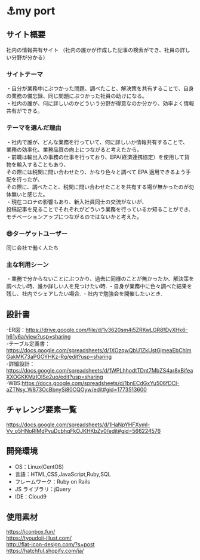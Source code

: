 # :anchor:my port

## サイト概要

社内の情報共有サイト
（社内の誰かが作成した記事の検索ができ、社員の詳しい分野が分かる）

### サイトテーマ

・自分が業務中にぶつかった問題、調べたこと、解決策を共有することで、自身の業務の備忘録、同じ問題にぶつかった社員の助けになる。  
・社内の誰が、何に詳しいのかどういう分野が得意なのか分かり、効率よく情報共有ができる。

### テーマを選んだ理由

・社内で誰が、どんな業務を行っていて、何に詳しいか情報共有することで、  
業務の効率化、業務品質の向上につながると考えたから。  
・前職は輸出入の事務の仕事を行っており、EPA(経済連携協定）を使用して貨物を輸入することもあり、  
その際には税関に問い合わせたり、かなり色々と調べて EPA 適用できるよう手配を行ったが、  
その際に、調べたこと、税関に問い合わせたことを共有する場が無かったのが勿体無いと感じた。  
・現在コロナの影響もあり、新入社員同士の交流がないが、  
投稿記事を見ることでそれぞれがどういう業務を行っているか知ることができ、  
モチベーションアップにつながるのではないかと考えた。

### 😄ターゲットユーザー

同じ会社で働く人たち

### 主な利用シーン

・業務で分からないことにぶつかり、過去に同様のことが無かったか、解決策を調べたい時、誰か詳しい人を見つけたい時. 
・自身が業務中に色々調べた結果を残し、社内でシェアしたい場合. 
・社内で勉強会を開催したいとき. 

## 設計書

-ER図：https://drive.google.com/file/d/1v3620sm4i5ZRKwLGR8fDyXHk6-h61y6a/view?usp=sharing  
-テーブル定義書：https://docs.google.com/spreadsheets/d/1XOzqwQbU1ZkUstGjmeaEbChlmGakMK73aPGOYHKz-Rg/edit?usp=sharing  
-詳細設計：https://docs.google.com/spreadsheets/d/1WPLhhodtTDnt7MbZS4ar8xBifeaXXOGKKMzIOISe2uo/edit?usp=sharing  
-WBS:https://docs.google.com/spreadsheets/d/1bnECdGxYu506fDCI-aZTNsy_W873OcBbnySi80CQOyw/edit#gid=1773513600  

## チャレンジ要素一覧
https://docs.google.com/spreadsheets/d/1HaNpYHFXyml-Vv_o5HNoRlMdPvuDcbhqFkOJKHKbZv0/edit#gid=566224576

## 開発環境

- OS：Linux(CentOS)
- 言語：HTML,CSS,JavaScript,Ruby,SQL
- フレームワーク：Ruby on Rails
- JS ライブラリ：jQuery
- IDE：Cloud9

## 使用素材

https://iconbox.fun/  
https://tyoudoii-illust.com/  
http://flat-icon-design.com/?s=post  
https://hatchful.shopify.com/ja/

